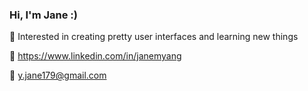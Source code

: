 ### Hi, I'm Jane :)

🌱  Interested in creating pretty user interfaces and learning new things

:sunflower: https://www.linkedin.com/in/janemyang

:email: y.jane179@gmail.com


<!--
**yang-jane/yang-jane** is a ✨ _special_ ✨ repository because its `README.md` (this file) appears on your GitHub profile.

Here are some ideas to get you started:

- 🔭 I’m currently working on ...
- 🌱 I’m currently learning ...
- 👯 I’m looking to collaborate on ...
- 🤔 I’m looking for help with ...
- 💬 Ask me about ...
- 📫 How to reach me: ...
- 😄 Pronouns: ...
- ⚡ Fun fact: ...
-->



